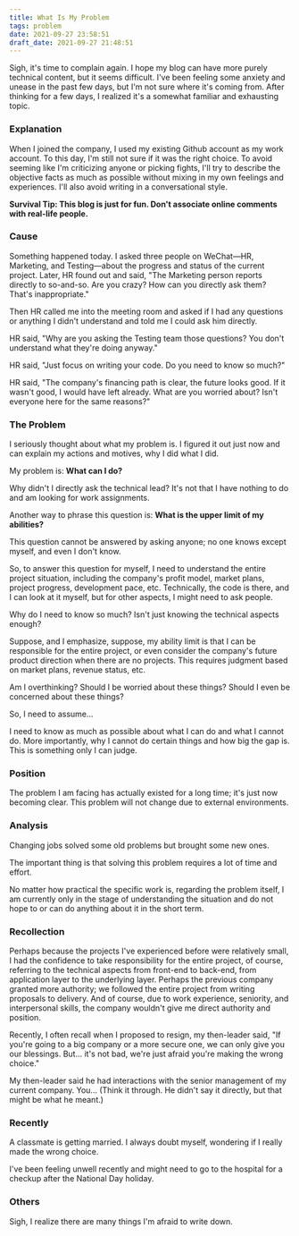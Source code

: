 ```yaml
---
title: What Is My Problem
tags: problem
date: 2021-09-27 23:58:51
draft_date: 2021-09-27 21:48:51
---
```


Sigh, it's time to complain again. I hope my blog can have more purely technical content, but it seems difficult. I've been feeling some anxiety and unease in the past few days, but I'm not sure where it's coming from. After thinking for a few days, I realized it's a somewhat familiar and exhausting topic.

### Explanation

When I joined the company, I used my existing Github account as my work account. To this day, I'm still not sure if it was the right choice. To avoid seeming like I'm criticizing anyone or picking fights, I'll try to describe the objective facts as much as possible without mixing in my own feelings and experiences. I'll also avoid writing in a conversational style.

**Survival Tip: This blog is just for fun. Don't associate online comments with real-life people.**

### Cause

Something happened today. I asked three people on WeChat—HR, Marketing, and Testing—about the progress and status of the current project. Later, HR found out and said, "The Marketing person reports directly to so-and-so. Are you crazy? How can you directly ask them? That's inappropriate."

Then HR called me into the meeting room and asked if I had any questions or anything I didn't understand and told me I could ask him directly.

HR said, "Why are you asking the Testing team those questions? You don't understand what they're doing anyway."

HR said, "Just focus on writing your code. Do you need to know so much?"

HR said, "The company's financing path is clear, the future looks good. If it wasn't good, I would have left already. What are you worried about? Isn't everyone here for the same reasons?"

### The Problem

I seriously thought about what my problem is. I figured it out just now and can explain my actions and motives, why I did what I did.

My problem is: **What can I do?**

Why didn't I directly ask the technical lead? It's not that I have nothing to do and am looking for work assignments.

Another way to phrase this question is: **What is the upper limit of my abilities?**

This question cannot be answered by asking anyone; no one knows except myself, and even I don't know.

So, to answer this question for myself, I need to understand the entire project situation, including the company's profit model, market plans, project progress, development pace, etc. Technically, the code is there, and I can look at it myself, but for other aspects, I might need to ask people.

Why do I need to know so much? Isn't just knowing the technical aspects enough?

Suppose, and I emphasize, suppose, my ability limit is that I can be responsible for the entire project, or even consider the company's future product direction when there are no projects. This requires judgment based on market plans, revenue status, etc.

Am I overthinking? Should I be worried about these things? Should I even be concerned about these things?

So, I need to assume...

I need to know as much as possible about what I can do and what I cannot do. More importantly, why I cannot do certain things and how big the gap is. This is something only I can judge.

### Position

The problem I am facing has actually existed for a long time; it's just now becoming clear. This problem will not change due to external environments.

### Analysis

Changing jobs solved some old problems but brought some new ones.

The important thing is that solving this problem requires a lot of time and effort.

No matter how practical the specific work is, regarding the problem itself, I am currently only in the stage of understanding the situation and do not hope to or can do anything about it in the short term.

### Recollection

Perhaps because the projects I've experienced before were relatively small, I had the confidence to take responsibility for the entire project, of course, referring to the technical aspects from front-end to back-end, from application layer to the underlying layer. Perhaps the previous company granted more authority; we followed the entire project from writing proposals to delivery. And of course, due to work experience, seniority, and interpersonal skills, the company wouldn't give me direct authority and position.

Recently, I often recall when I proposed to resign, my then-leader said, "If you're going to a big company or a more secure one, we can only give you our blessings. But... it's not bad, we're just afraid you're making the wrong choice."

My then-leader said he had interactions with the senior management of my current company. You... (Think it through. He didn't say it directly, but that might be what he meant.)

### Recently

A classmate is getting married. I always doubt myself, wondering if I really made the wrong choice.

I've been feeling unwell recently and might need to go to the hospital for a checkup after the National Day holiday.

### Others

Sigh, I realize there are many things I'm afraid to write down.
